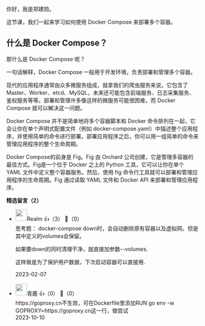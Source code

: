 你好，我是郑建勋。

这节课，我们一起来学习如何使用 Docker Compose 来部署多个容器。

## 什么是 Docker Compose？

那什么是 Docker Compose 呢？

一句话解释，Docker Compose 一般用于开发环境，负责部署和管理多个容器。

现代的应用程序通常由众多微服务组成，就拿我们的爬虫服务来说，它包含了Master、Worker、etcd、MySQL，未来还可能包含前端服务、日志采集服务、鉴权服务等等。部署和管理许多像这样的微服务可能很困难，而 Docker Compose 就可以解决这一问题。

Docker Compose 并不是简单地将多个容器脚本和 Docker 命令排列在一起，它会让你在单个声明式配置文件（例如 docker-compose.yaml）中描述整个应用程序，并使用简单的命令进行部署。部署应用程序之后，你可以用一组简单的命令来管理应用程序的整个生命周期。

Docker Compose的前身是 Fig。Fig 由 Orchard 公司创建，它是管理多容器的最佳方式。Fig是一个位于 Docker 之上的 Python 工具，它可以让你在单个 YAML 文件中定义整个容器服务。然后，使用 fig 命令行工具就可以部署和管理应用程序的生命周期。Fig 通过读取 YAML 文件和 Docker API 来部署和管理应用程序。
<div><strong>精选留言（2）</strong></div><ul>
<li><img src="https://static001.geekbang.org/account/avatar/00/10/7f/d3/b5896293.jpg" width="30px"><span>Realm</span> 👍（3） 💬（0）<div>思考题：
docker-compose down时，会自动删除原有容器以及虚拟网。但是其中定义的volumes会保留。

如果要down的同时清理干净，就直接加参数--volumes.

这样做是为了保护用户数据，下次启动容器可以直接用.</div>2023-02-07</li><br/><li><img src="https://static001.geekbang.org/account/avatar/00/1b/a5/85/b1d9df7d.jpg" width="30px"><span>青鹿</span> 👍（0） 💬（0）<div>https:&#47;&#47;goproxy.cn不生效，可在Dockerfile里添加RUN go env -w GOPROXY=https:&#47;&#47;goproxy.cn这一行，做尝试</div>2023-10-10</li><br/>
</ul>